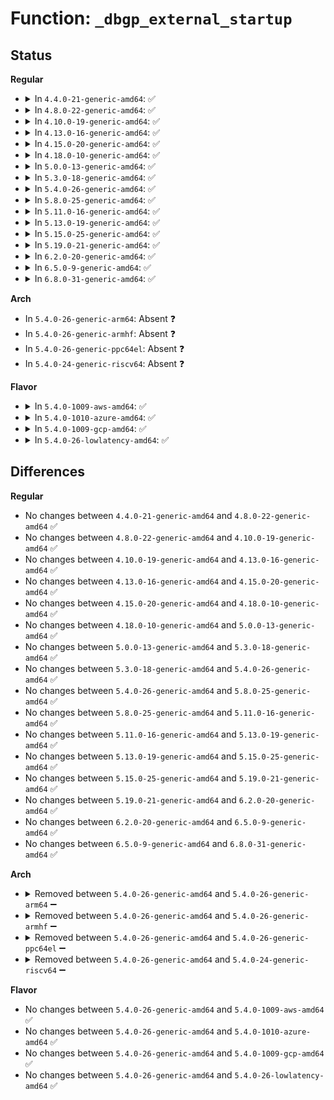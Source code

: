 # Function: <code>_dbgp_external_startup</code>

## Status
<b>Regular</b>
<ul>
<li>
<details>
<summary>In <code>4.4.0-21-generic-amd64</code>: ✅</summary>

```c
int _dbgp_external_startup()
```

```json
{
  "name": "_dbgp_external_startup",
  "collision_type": "Unique Static",
  "inline_type": "No",
  "funcs": [
    {
      "addr": 18446744071585541008,
      "name": "_dbgp_external_startup",
      "external": false,
      "loc": "drivers/usb/early/ehci-dbgp.c:495",
      "file": "drivers/usb/early/ehci-dbgp.c",
      "inline": "seen, unknown",
      "caller_inline": [],
      "caller_func": [
        "drivers/usb/early/ehci-dbgp.c:dbgp_external_startup"
      ]
    }
  ],
  "symbols": [
    {
      "addr": 18446744071585541008,
      "name": "_dbgp_external_startup",
      "section": ".text",
      "bind": "STB_LOCAL",
      "size": 973
    }
  ]
}
```
</details>
</li>
<li>
<details>
<summary>In <code>4.8.0-22-generic-amd64</code>: ✅</summary>

```c
int _dbgp_external_startup()
```

```json
{
  "name": "_dbgp_external_startup",
  "collision_type": "Unique Static",
  "inline_type": "No",
  "funcs": [
    {
      "addr": 18446744071585934784,
      "name": "_dbgp_external_startup",
      "external": false,
      "loc": "drivers/usb/early/ehci-dbgp.c:495",
      "file": "drivers/usb/early/ehci-dbgp.c",
      "inline": "seen, unknown",
      "caller_inline": [],
      "caller_func": [
        "drivers/usb/early/ehci-dbgp.c:dbgp_external_startup"
      ]
    }
  ],
  "symbols": [
    {
      "addr": 18446744071585934784,
      "name": "_dbgp_external_startup",
      "section": ".text",
      "bind": "STB_LOCAL",
      "size": 984
    }
  ]
}
```
</details>
</li>
<li>
<details>
<summary>In <code>4.10.0-19-generic-amd64</code>: ✅</summary>

```c
int _dbgp_external_startup()
```

```json
{
  "name": "_dbgp_external_startup",
  "collision_type": "Unique Static",
  "inline_type": "No",
  "funcs": [
    {
      "addr": 18446744071586123136,
      "name": "_dbgp_external_startup",
      "external": false,
      "loc": "drivers/usb/early/ehci-dbgp.c:494",
      "file": "drivers/usb/early/ehci-dbgp.c",
      "inline": "seen, unknown",
      "caller_inline": [],
      "caller_func": [
        "drivers/usb/early/ehci-dbgp.c:dbgp_external_startup"
      ]
    }
  ],
  "symbols": [
    {
      "addr": 18446744071586123136,
      "name": "_dbgp_external_startup",
      "section": ".text",
      "bind": "STB_LOCAL",
      "size": 984
    }
  ]
}
```
</details>
</li>
<li>
<details>
<summary>In <code>4.13.0-16-generic-amd64</code>: ✅</summary>

```c
int _dbgp_external_startup()
```

```json
{
  "name": "_dbgp_external_startup",
  "collision_type": "Unique Static",
  "inline_type": "No",
  "funcs": [
    {
      "addr": 18446744071586211328,
      "name": "_dbgp_external_startup",
      "external": false,
      "loc": "drivers/usb/early/ehci-dbgp.c:494",
      "file": "drivers/usb/early/ehci-dbgp.c",
      "inline": "seen, unknown",
      "caller_inline": [],
      "caller_func": [
        "drivers/usb/early/ehci-dbgp.c:dbgp_external_startup"
      ]
    }
  ],
  "symbols": [
    {
      "addr": 18446744071586211328,
      "name": "_dbgp_external_startup",
      "section": ".text",
      "bind": "STB_LOCAL",
      "size": 968
    }
  ]
}
```
</details>
</li>
<li>
<details>
<summary>In <code>4.15.0-20-generic-amd64</code>: ✅</summary>

```c
int _dbgp_external_startup()
```

```json
{
  "name": "_dbgp_external_startup",
  "collision_type": "Unique Static",
  "inline_type": "No",
  "funcs": [
    {
      "addr": 18446744071586674624,
      "name": "_dbgp_external_startup",
      "external": false,
      "loc": "drivers/usb/early/ehci-dbgp.c:495",
      "file": "drivers/usb/early/ehci-dbgp.c",
      "inline": "seen, unknown",
      "caller_inline": [],
      "caller_func": [
        "drivers/usb/early/ehci-dbgp.c:dbgp_external_startup"
      ]
    }
  ],
  "symbols": [
    {
      "addr": 18446744071586674624,
      "name": "_dbgp_external_startup",
      "section": ".text",
      "bind": "STB_LOCAL",
      "size": 968
    }
  ]
}
```
</details>
</li>
<li>
<details>
<summary>In <code>4.18.0-10-generic-amd64</code>: ✅</summary>

```c
int _dbgp_external_startup()
```

```json
{
  "name": "_dbgp_external_startup",
  "collision_type": "Unique Static",
  "inline_type": "No",
  "funcs": [
    {
      "addr": 18446744071586940128,
      "name": "_dbgp_external_startup",
      "external": false,
      "loc": "drivers/usb/early/ehci-dbgp.c:495",
      "file": "drivers/usb/early/ehci-dbgp.c",
      "inline": "seen, unknown",
      "caller_inline": [],
      "caller_func": [
        "drivers/usb/early/ehci-dbgp.c:dbgp_external_startup",
        "drivers/usb/early/ehci-dbgp.c:early_dbgp_init"
      ]
    }
  ],
  "symbols": [
    {
      "addr": 18446744071586940128,
      "name": "_dbgp_external_startup",
      "section": ".text",
      "bind": "STB_LOCAL",
      "size": 973
    }
  ]
}
```
</details>
</li>
<li>
<details>
<summary>In <code>5.0.0-13-generic-amd64</code>: ✅</summary>

```c
int _dbgp_external_startup()
```

```json
{
  "name": "_dbgp_external_startup",
  "collision_type": "Unique Static",
  "inline_type": "No",
  "funcs": [
    {
      "addr": 18446744071587097568,
      "name": "_dbgp_external_startup",
      "external": false,
      "loc": "drivers/usb/early/ehci-dbgp.c:495",
      "file": "drivers/usb/early/ehci-dbgp.c",
      "inline": "seen, unknown",
      "caller_inline": [],
      "caller_func": [
        "drivers/usb/early/ehci-dbgp.c:dbgp_external_startup",
        "drivers/usb/early/ehci-dbgp.c:early_dbgp_init"
      ]
    }
  ],
  "symbols": [
    {
      "addr": 18446744071587097568,
      "name": "_dbgp_external_startup",
      "section": ".text",
      "bind": "STB_LOCAL",
      "size": 970
    }
  ]
}
```
</details>
</li>
<li>
<details>
<summary>In <code>5.3.0-18-generic-amd64</code>: ✅</summary>

```c
int _dbgp_external_startup()
```

```json
{
  "name": "_dbgp_external_startup",
  "collision_type": "Unique Static",
  "inline_type": "No",
  "funcs": [
    {
      "addr": 18446744071587362416,
      "name": "_dbgp_external_startup",
      "external": false,
      "loc": "drivers/usb/early/ehci-dbgp.c:495",
      "file": "drivers/usb/early/ehci-dbgp.c",
      "inline": "seen, unknown",
      "caller_inline": [],
      "caller_func": [
        "drivers/usb/early/ehci-dbgp.c:dbgp_external_startup",
        "drivers/usb/early/ehci-dbgp.c:early_dbgp_init"
      ]
    }
  ],
  "symbols": [
    {
      "addr": 18446744071587362416,
      "name": "_dbgp_external_startup",
      "section": ".text",
      "bind": "STB_LOCAL",
      "size": 965
    }
  ]
}
```
</details>
</li>
<li>
<details>
<summary>In <code>5.4.0-26-generic-amd64</code>: ✅</summary>

```c
int _dbgp_external_startup()
```

```json
{
  "name": "_dbgp_external_startup",
  "collision_type": "Unique Static",
  "inline_type": "No",
  "funcs": [
    {
      "addr": 18446744071587564256,
      "name": "_dbgp_external_startup",
      "external": false,
      "loc": "drivers/usb/early/ehci-dbgp.c:495",
      "file": "drivers/usb/early/ehci-dbgp.c",
      "inline": "seen, unknown",
      "caller_inline": [],
      "caller_func": [
        "drivers/usb/early/ehci-dbgp.c:dbgp_external_startup",
        "drivers/usb/early/ehci-dbgp.c:early_dbgp_init"
      ]
    }
  ],
  "symbols": [
    {
      "addr": 18446744071587564256,
      "name": "_dbgp_external_startup",
      "section": ".text",
      "bind": "STB_LOCAL",
      "size": 965
    }
  ]
}
```
</details>
</li>
<li>
<details>
<summary>In <code>5.8.0-25-generic-amd64</code>: ✅</summary>

```c
int _dbgp_external_startup()
```

```json
{
  "name": "_dbgp_external_startup",
  "collision_type": "Unique Static",
  "inline_type": "No",
  "funcs": [
    {
      "addr": 18446744071588424432,
      "name": "_dbgp_external_startup",
      "external": false,
      "loc": "drivers/usb/early/ehci-dbgp.c:495",
      "file": "drivers/usb/early/ehci-dbgp.c",
      "inline": "seen, unknown",
      "caller_inline": [],
      "caller_func": [
        "drivers/usb/early/ehci-dbgp.c:dbgp_external_startup",
        "drivers/usb/early/ehci-dbgp.c:ehci_setup"
      ]
    }
  ],
  "symbols": [
    {
      "addr": 18446744071588424432,
      "name": "_dbgp_external_startup",
      "section": ".text",
      "bind": "STB_LOCAL",
      "size": 815
    }
  ]
}
```
</details>
</li>
<li>
<details>
<summary>In <code>5.11.0-16-generic-amd64</code>: ✅</summary>

```c
int _dbgp_external_startup()
```

```json
{
  "name": "_dbgp_external_startup",
  "collision_type": "Unique Static",
  "inline_type": "No",
  "funcs": [
    {
      "addr": 18446744071588454928,
      "name": "_dbgp_external_startup",
      "external": false,
      "loc": "drivers/usb/early/ehci-dbgp.c:490",
      "file": "drivers/usb/early/ehci-dbgp.c",
      "inline": "seen, unknown",
      "caller_inline": [],
      "caller_func": [
        "drivers/usb/early/ehci-dbgp.c:dbgp_external_startup",
        "drivers/usb/early/ehci-dbgp.c:ehci_setup"
      ]
    }
  ],
  "symbols": [
    {
      "addr": 18446744071588454928,
      "name": "_dbgp_external_startup",
      "section": ".text",
      "bind": "STB_LOCAL",
      "size": 815
    }
  ]
}
```
</details>
</li>
<li>
<details>
<summary>In <code>5.13.0-19-generic-amd64</code>: ✅</summary>

```c
int _dbgp_external_startup()
```

```json
{
  "name": "_dbgp_external_startup",
  "collision_type": "Unique Static",
  "inline_type": "No",
  "funcs": [
    {
      "addr": 18446744071588337504,
      "name": "_dbgp_external_startup",
      "external": false,
      "loc": "drivers/usb/early/ehci-dbgp.c:490",
      "file": "drivers/usb/early/ehci-dbgp.c",
      "inline": "seen, unknown",
      "caller_inline": [],
      "caller_func": [
        "drivers/usb/early/ehci-dbgp.c:dbgp_external_startup",
        "drivers/usb/early/ehci-dbgp.c:early_dbgp_init"
      ]
    }
  ],
  "symbols": [
    {
      "addr": 18446744071588337504,
      "name": "_dbgp_external_startup",
      "section": ".text",
      "bind": "STB_LOCAL",
      "size": 971
    }
  ]
}
```
</details>
</li>
<li>
<details>
<summary>In <code>5.15.0-25-generic-amd64</code>: ✅</summary>

```c
int _dbgp_external_startup()
```

```json
{
  "name": "_dbgp_external_startup",
  "collision_type": "Unique Static",
  "inline_type": "No",
  "funcs": [
    {
      "addr": 18446744071588996032,
      "name": "_dbgp_external_startup",
      "external": false,
      "loc": "drivers/usb/early/ehci-dbgp.c:490",
      "file": "drivers/usb/early/ehci-dbgp.c",
      "inline": "seen, unknown",
      "caller_inline": [],
      "caller_func": [
        "drivers/usb/early/ehci-dbgp.c:dbgp_external_startup",
        "drivers/usb/early/ehci-dbgp.c:ehci_setup"
      ]
    }
  ],
  "symbols": [
    {
      "addr": 18446744071588996032,
      "name": "_dbgp_external_startup",
      "section": ".text",
      "bind": "STB_LOCAL",
      "size": 1323
    }
  ]
}
```
</details>
</li>
<li>
<details>
<summary>In <code>5.19.0-21-generic-amd64</code>: ✅</summary>

```c
int _dbgp_external_startup()
```

```json
{
  "name": "_dbgp_external_startup",
  "collision_type": "Unique Static",
  "inline_type": "No",
  "funcs": [
    {
      "addr": 18446744071590431568,
      "name": "_dbgp_external_startup",
      "external": false,
      "loc": "drivers/usb/early/ehci-dbgp.c:490",
      "file": "drivers/usb/early/ehci-dbgp.c",
      "inline": "seen, unknown",
      "caller_inline": [],
      "caller_func": [
        "drivers/usb/early/ehci-dbgp.c:dbgp_external_startup",
        "drivers/usb/early/ehci-dbgp.c:early_dbgp_write",
        "drivers/usb/early/ehci-dbgp.c:ehci_setup"
      ]
    }
  ],
  "symbols": [
    {
      "addr": 18446744071590431568,
      "name": "_dbgp_external_startup",
      "section": ".text",
      "bind": "STB_LOCAL",
      "size": 1343
    }
  ]
}
```
</details>
</li>
<li>
<details>
<summary>In <code>6.2.0-20-generic-amd64</code>: ✅</summary>

```c
int _dbgp_external_startup()
```

```json
{
  "name": "_dbgp_external_startup",
  "collision_type": "Unique Static",
  "inline_type": "No",
  "funcs": [
    {
      "addr": 18446744071592070032,
      "name": "_dbgp_external_startup",
      "external": false,
      "loc": "drivers/usb/early/ehci-dbgp.c:490",
      "file": "drivers/usb/early/ehci-dbgp.c",
      "inline": "seen, unknown",
      "caller_inline": [],
      "caller_func": [
        "drivers/usb/early/ehci-dbgp.c:dbgp_external_startup",
        "drivers/usb/early/ehci-dbgp.c:early_dbgp_write",
        "drivers/usb/early/ehci-dbgp.c:ehci_setup"
      ]
    }
  ],
  "symbols": [
    {
      "addr": 18446744071592070032,
      "name": "_dbgp_external_startup",
      "section": ".text",
      "bind": "STB_LOCAL",
      "size": 1343
    }
  ]
}
```
</details>
</li>
<li>
<details>
<summary>In <code>6.5.0-9-generic-amd64</code>: ✅</summary>

```c
int _dbgp_external_startup()
```

```json
{
  "name": "_dbgp_external_startup",
  "collision_type": "Unique Static",
  "inline_type": "No",
  "funcs": [
    {
      "addr": 18446744071592492944,
      "name": "_dbgp_external_startup",
      "external": false,
      "loc": "drivers/usb/early/ehci-dbgp.c:490",
      "file": "drivers/usb/early/ehci-dbgp.c",
      "inline": "seen, unknown",
      "caller_inline": [],
      "caller_func": [
        "drivers/usb/early/ehci-dbgp.c:dbgp_external_startup",
        "drivers/usb/early/ehci-dbgp.c:early_dbgp_write",
        "drivers/usb/early/ehci-dbgp.c:ehci_setup"
      ]
    }
  ],
  "symbols": [
    {
      "addr": 18446744071592492944,
      "name": "_dbgp_external_startup",
      "section": ".text",
      "bind": "STB_LOCAL",
      "size": 1347
    }
  ]
}
```
</details>
</li>
<li>
<details>
<summary>In <code>6.8.0-31-generic-amd64</code>: ✅</summary>

```c
int _dbgp_external_startup()
```

```json
{
  "name": "_dbgp_external_startup",
  "collision_type": "Unique Static",
  "inline_type": "No",
  "funcs": [
    {
      "addr": 18446744071593237328,
      "name": "_dbgp_external_startup",
      "external": false,
      "loc": "drivers/usb/early/ehci-dbgp.c:490",
      "file": "drivers/usb/early/ehci-dbgp.c",
      "inline": "seen, unknown",
      "caller_inline": [],
      "caller_func": [
        "drivers/usb/early/ehci-dbgp.c:dbgp_external_startup",
        "drivers/usb/early/ehci-dbgp.c:early_dbgp_write",
        "drivers/usb/early/ehci-dbgp.c:ehci_setup"
      ]
    }
  ],
  "symbols": [
    {
      "addr": 18446744071593237328,
      "name": "_dbgp_external_startup",
      "section": ".text",
      "bind": "STB_LOCAL",
      "size": 1347
    }
  ]
}
```
</details>
</li>
</ul>
<b>Arch</b>
<ul>
<li>
In <code>5.4.0-26-generic-arm64</code>: Absent ❓
</li>
<li>
In <code>5.4.0-26-generic-armhf</code>: Absent ❓
</li>
<li>
In <code>5.4.0-26-generic-ppc64el</code>: Absent ❓
</li>
<li>
In <code>5.4.0-24-generic-riscv64</code>: Absent ❓
</li>
</ul>
<b>Flavor</b>
<ul>
<li>
<details>
<summary>In <code>5.4.0-1009-aws-amd64</code>: ✅</summary>

```c
int _dbgp_external_startup()
```

```json
{
  "name": "_dbgp_external_startup",
  "collision_type": "Unique Static",
  "inline_type": "No",
  "funcs": [
    {
      "addr": 18446744071587260592,
      "name": "_dbgp_external_startup",
      "external": false,
      "loc": "drivers/usb/early/ehci-dbgp.c:495",
      "file": "drivers/usb/early/ehci-dbgp.c",
      "inline": "seen, unknown",
      "caller_inline": [],
      "caller_func": [
        "drivers/usb/early/ehci-dbgp.c:dbgp_external_startup",
        "drivers/usb/early/ehci-dbgp.c:early_dbgp_init"
      ]
    }
  ],
  "symbols": [
    {
      "addr": 18446744071587260592,
      "name": "_dbgp_external_startup",
      "section": ".text",
      "bind": "STB_LOCAL",
      "size": 965
    }
  ]
}
```
</details>
</li>
<li>
<details>
<summary>In <code>5.4.0-1010-azure-amd64</code>: ✅</summary>

```c
int _dbgp_external_startup()
```

```json
{
  "name": "_dbgp_external_startup",
  "collision_type": "Unique Static",
  "inline_type": "No",
  "funcs": [
    {
      "addr": 18446744071587028960,
      "name": "_dbgp_external_startup",
      "external": false,
      "loc": "drivers/usb/early/ehci-dbgp.c:495",
      "file": "drivers/usb/early/ehci-dbgp.c",
      "inline": "seen, unknown",
      "caller_inline": [],
      "caller_func": [
        "drivers/usb/early/ehci-dbgp.c:early_dbgp_init"
      ]
    }
  ],
  "symbols": [
    {
      "addr": 18446744071587028960,
      "name": "_dbgp_external_startup",
      "section": ".text",
      "bind": "STB_LOCAL",
      "size": 965
    }
  ]
}
```
</details>
</li>
<li>
<details>
<summary>In <code>5.4.0-1009-gcp-amd64</code>: ✅</summary>

```c
int _dbgp_external_startup()
```

```json
{
  "name": "_dbgp_external_startup",
  "collision_type": "Unique Static",
  "inline_type": "No",
  "funcs": [
    {
      "addr": 18446744071587518816,
      "name": "_dbgp_external_startup",
      "external": false,
      "loc": "drivers/usb/early/ehci-dbgp.c:495",
      "file": "drivers/usb/early/ehci-dbgp.c",
      "inline": "seen, unknown",
      "caller_inline": [],
      "caller_func": [
        "drivers/usb/early/ehci-dbgp.c:dbgp_external_startup",
        "drivers/usb/early/ehci-dbgp.c:early_dbgp_init"
      ]
    }
  ],
  "symbols": [
    {
      "addr": 18446744071587518816,
      "name": "_dbgp_external_startup",
      "section": ".text",
      "bind": "STB_LOCAL",
      "size": 965
    }
  ]
}
```
</details>
</li>
<li>
<details>
<summary>In <code>5.4.0-26-lowlatency-amd64</code>: ✅</summary>

```c
int _dbgp_external_startup()
```

```json
{
  "name": "_dbgp_external_startup",
  "collision_type": "Unique Static",
  "inline_type": "No",
  "funcs": [
    {
      "addr": 18446744071587626720,
      "name": "_dbgp_external_startup",
      "external": false,
      "loc": "drivers/usb/early/ehci-dbgp.c:495",
      "file": "drivers/usb/early/ehci-dbgp.c",
      "inline": "seen, unknown",
      "caller_inline": [],
      "caller_func": [
        "drivers/usb/early/ehci-dbgp.c:dbgp_external_startup",
        "drivers/usb/early/ehci-dbgp.c:early_dbgp_init"
      ]
    }
  ],
  "symbols": [
    {
      "addr": 18446744071587626720,
      "name": "_dbgp_external_startup",
      "section": ".text",
      "bind": "STB_LOCAL",
      "size": 965
    }
  ]
}
```
</details>
</li>
</ul>

## Differences
<b>Regular</b>
<ul>
<li>
No changes between <code>4.4.0-21-generic-amd64</code> and <code>4.8.0-22-generic-amd64</code> ✅
</li>
<li>
No changes between <code>4.8.0-22-generic-amd64</code> and <code>4.10.0-19-generic-amd64</code> ✅
</li>
<li>
No changes between <code>4.10.0-19-generic-amd64</code> and <code>4.13.0-16-generic-amd64</code> ✅
</li>
<li>
No changes between <code>4.13.0-16-generic-amd64</code> and <code>4.15.0-20-generic-amd64</code> ✅
</li>
<li>
No changes between <code>4.15.0-20-generic-amd64</code> and <code>4.18.0-10-generic-amd64</code> ✅
</li>
<li>
No changes between <code>4.18.0-10-generic-amd64</code> and <code>5.0.0-13-generic-amd64</code> ✅
</li>
<li>
No changes between <code>5.0.0-13-generic-amd64</code> and <code>5.3.0-18-generic-amd64</code> ✅
</li>
<li>
No changes between <code>5.3.0-18-generic-amd64</code> and <code>5.4.0-26-generic-amd64</code> ✅
</li>
<li>
No changes between <code>5.4.0-26-generic-amd64</code> and <code>5.8.0-25-generic-amd64</code> ✅
</li>
<li>
No changes between <code>5.8.0-25-generic-amd64</code> and <code>5.11.0-16-generic-amd64</code> ✅
</li>
<li>
No changes between <code>5.11.0-16-generic-amd64</code> and <code>5.13.0-19-generic-amd64</code> ✅
</li>
<li>
No changes between <code>5.13.0-19-generic-amd64</code> and <code>5.15.0-25-generic-amd64</code> ✅
</li>
<li>
No changes between <code>5.15.0-25-generic-amd64</code> and <code>5.19.0-21-generic-amd64</code> ✅
</li>
<li>
No changes between <code>5.19.0-21-generic-amd64</code> and <code>6.2.0-20-generic-amd64</code> ✅
</li>
<li>
No changes between <code>6.2.0-20-generic-amd64</code> and <code>6.5.0-9-generic-amd64</code> ✅
</li>
<li>
No changes between <code>6.5.0-9-generic-amd64</code> and <code>6.8.0-31-generic-amd64</code> ✅
</li>
</ul>
<b>Arch</b>
<ul>
<li>
<details>
<summary>Removed between <code>5.4.0-26-generic-amd64</code> and <code>5.4.0-26-generic-arm64</code> ➖</summary>

```c
int _dbgp_external_startup()
```
</details>
</li>
<li>
<details>
<summary>Removed between <code>5.4.0-26-generic-amd64</code> and <code>5.4.0-26-generic-armhf</code> ➖</summary>

```c
int _dbgp_external_startup()
```
</details>
</li>
<li>
<details>
<summary>Removed between <code>5.4.0-26-generic-amd64</code> and <code>5.4.0-26-generic-ppc64el</code> ➖</summary>

```c
int _dbgp_external_startup()
```
</details>
</li>
<li>
<details>
<summary>Removed between <code>5.4.0-26-generic-amd64</code> and <code>5.4.0-24-generic-riscv64</code> ➖</summary>

```c
int _dbgp_external_startup()
```
</details>
</li>
</ul>
<b>Flavor</b>
<ul>
<li>
No changes between <code>5.4.0-26-generic-amd64</code> and <code>5.4.0-1009-aws-amd64</code> ✅
</li>
<li>
No changes between <code>5.4.0-26-generic-amd64</code> and <code>5.4.0-1010-azure-amd64</code> ✅
</li>
<li>
No changes between <code>5.4.0-26-generic-amd64</code> and <code>5.4.0-1009-gcp-amd64</code> ✅
</li>
<li>
No changes between <code>5.4.0-26-generic-amd64</code> and <code>5.4.0-26-lowlatency-amd64</code> ✅
</li>
</ul>
